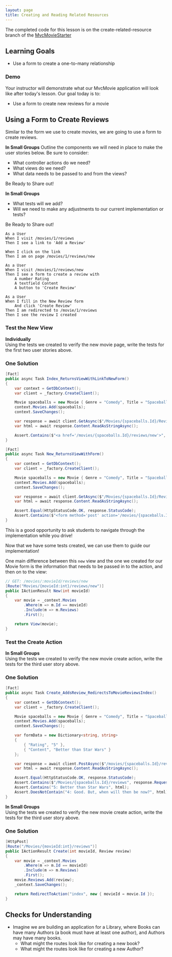 ```yaml
---
layout: page
title: Creating and Reading Related Resources
---
```


<section class='instructor-notes' markdown='1'>

The completed code for this lesson is on the create-related-resource branch of the [MvcMovieStarter](https://github.com/turingschool-examples/MvcMovieStarter/tree/create-related-resource)

</section>

## Learning Goals
- Use a form to create a one-to-many relationship

### Demo

Your instructor will demonstrate what our MvcMovie application will look like after today's lesson.  Our goal today is to:
* Use a form to create new reviews for a movie

## Using a Form to Create Reviews

Similar to the form we use to create movies, we are going to use a form to create reviews.  

<section class='call-to-action' markdown='1'>

**In Small Groups**
Outline the components we will need in place to make the user stories below.  Be sure to consider:
* What controller actions do we need?
* What views do we need?
* What data needs to be passed to and from the views?

Be Ready to Share out!

**In Small Groups**
* What tests will we add?
* Will we need to make any adjustments to our current implementation or tests?

Be Ready to Share out!

```
As a User
When I visit /movies/1/reviews
Then I see a link to 'Add a Review'

When I click on the link
Then I am on page /movies/1/reviews/new
```

```
As a User
When I visit /movies/1/reviews/new
Then I see a form to create a review with
    A number Rating
    A textfield Content
    A button to 'Create Review'
```

```
As a User
When I fill in the New Review form
    And click 'Create Review'
Then I am redirected to /movie/1/reviews
Then I see the review I created
```

</section>

### Test the New View

<section class='call-to-action' markdown='1'>

**Individually**  
Using the tests we created to verify the new movie page, write the tests for the first two user stories above.

</section>

<section class='answer' markdown='1'>

### One Solution

```c#
[Fact]
public async Task Index_ReturnsViewWithLinkToNewForm()
{
    var context = GetDbContext();
    var client = _factory.CreateClient();

    Movie spaceballs = new Movie { Genre = "Comedy", Title = "Spaceballs" };
    context.Movies.Add(spaceballs);
    context.SaveChanges();

    var response = await client.GetAsync($"/Movies/{spaceballs.Id}/Reviews");
    var html = await response.Content.ReadAsStringAsync();

    Assert.Contains($"<a href='/movies/{spaceballs.Id}/reviews/new'>", html);
}

[Fact]
public async Task New_ReturnsViewWithForm()
{
    var context = GetDbContext();
    var client = _factory.CreateClient();

    Movie spaceballs = new Movie { Genre = "Comedy", Title = "Spaceballs" };
    context.Movies.Add(spaceballs);
    context.SaveChanges();

    var response = await client.GetAsync($"/Movies/{spaceballs.Id}/Reviews/New");
    var html = await response.Content.ReadAsStringAsync();

    Assert.Equal(HttpStatusCode.OK, response.StatusCode);
    Assert.Contains($"<form method='post' action='/movies/{spaceballs.Id}/reviews'", html);
}
```

</section>

<section class='instructor-notes' markdown='1'>
This is a good opportunity to ask students to navigate through the implementation while you drive!
</section>

Now that we have some tests created, we can use them to guide our implementation!

One main difference between this `new` view and the one we created for our Movie form is the information that needs to be passed in to the action, and then on to the view:

```c#
// GET: /movies/:movieId/reviews/new
[Route("Movies/{movieId:int}/reviews/new")]
public IActionResult New(int movieId)
{
    var movie = _context.Movies
        .Where(m => m.Id == movieId)
        .Include(m => m.Reviews)
        .First();

    return View(movie);
}
```

### Test the Create Action

<section class='call-to-action' markdown='1'>

**In Small Groups**  
Using the tests we created to verify the new movie create action, write the tests for the third user story above.

</section>

<section class='answer' markdown='1'>

### One Solution

```C#
[Fact]
public async Task Create_AddsReview_RedirectsToMovieReviewsIndex()
{
    var context = GetDbContext();
    var client = _factory.CreateClient();

    Movie spaceballs = new Movie { Genre = "Comedy", Title = "Spaceballs" };
    context.Movies.Add(spaceballs);
    context.SaveChanges();

    var formData = new Dictionary<string, string>
    {
        { "Rating", "5" },
        { "Content", "Better than Star Wars" }
    };

    var response = await client.PostAsync($"/movies/{spaceballs.Id}/reviews", new FormUrlEncodedContent(formData));
    var html = await response.Content.ReadAsStringAsync();

    Assert.Equal(HttpStatusCode.OK, response.StatusCode);
    Assert.Contains($"/Movies/{spaceballs.Id}/reviews", response.RequestMessage.RequestUri.ToString());
    Assert.Contains("5: Better than Star Wars", html);
    Assert.DoesNotContain("4: Good. But, when will then be now?", html);
}
```

</section>

<section class='call-to-action' markdown='1'>

**In Small Groups**  
Using the tests we created to verify the new movie create action, write the tests for the third user story above.

</section>

<section class='answer' markdown='1'>

### One Solution

```c#
[HttpPost]
[Route("/Movies/{movieId:int}/reviews")]
public IActionResult Create(int movieId, Review review)
{
    var movie = _context.Movies
        .Where(m => m.Id == movieId)
        .Include(m => m.Reviews)
        .First();
    movie.Reviews.Add(review);
    _context.SaveChanges();

    return RedirectToAction("index", new { movieId = movie.Id });
}
```

</section>

## Checks for Understanding
* Imagine we are building an application for a Library, where Books can have many Authors (a book must have at least one author), and Authors may have many books.
    * What might the routes look like for creating a new book?
    * What might the routes look like for creating a new Author?

